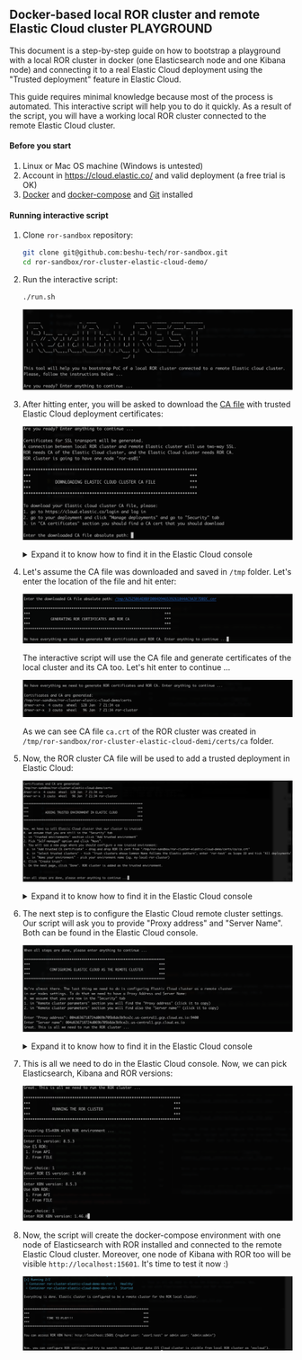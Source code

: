 ## Docker-based local ROR cluster and remote Elastic Cloud cluster PLAYGROUND

This document is a step-by-step guide on how to bootstrap a playground with a local ROR cluster in docker (one Elasticsearch node and one Kibana node) 
and connecting it to a real Elastic Cloud deployment using the "Trusted deployment" feature in Elastic Cloud.

This guide requires minimal knowledge because most of the process is automated. This interactive script will help you to do it quickly. As a result of the script, you will have a working local ROR cluster connected to the remote Elastic Cloud cluster. 

#### Before you start
1. Linux or Mac OS machine (Windows is untested)
2. Account in https://cloud.elastic.co/ and valid deployment (a free trial is OK)
2. [Docker](https://www.docker.com/) and [docker-compose](https://docs.docker.com/compose/) and [Git](https://git-scm.com/) installed

#### Running interactive script
1. Clone `ror-sandbox` repository:

    ```bash
    git clone git@github.com:beshu-tech/ror-sandbox.git
    cd ror-sandbox/ror-cluster-elastic-cloud-demo/
    ```

2. Run the interactive script:

    ```bash
    ./run.sh
    ```

    ![Intro](../../.gitbook/assets/elastic_cloud_interactive_script_f1.png)

3. After hitting enter, you will be asked to download the [CA file](https://en.wikipedia.org/wiki/Certificate_authority) with trusted Elastic Cloud deployment certificates:

    ![Elastic Cloud CA Cert](../../.gitbook/assets/elastic_cloud_interactive_script_f2.png)

    <details>
        <summary>Expand it to know how to find it in the Elastic Cloud console</summary>

    ![Elastic Cloud home page](../../.gitbook/assets/elastic_cloud_interactive_script_f3.png)

    ![Elastic Cloud security tab](../../.gitbook/assets/elastic_cloud_interactive_script_f4.png)

    ![Elastic Cloud download CA](../../.gitbook/assets/elastic_cloud_interactive_script_f5.png)

    </details>

4. Let's assume the CA file was downloaded and saved in `/tmp` folder. Let's enter the location of the file and hit enter:

    ![Elastic Cloud CA Cert location](../../.gitbook/assets/elastic_cloud_interactive_script_f6.png)

    The interactive script will use the CA file and generate certificates of the local cluster and its CA too. Let's hit enter to continue ...

    ![ROR cluster certs generation](../../.gitbook/assets/elastic_cloud_interactive_script_f7.png)

    As we can see CA file `ca.crt` of the ROR cluster was created in `/tmp/ror-sandbox/ror-cluster-elastic-cloud-demi/certs/ca` folder. 

5. Now, the ROR cluster CA file will be used to add a trusted deployment in Elastic Cloud:

    ![Adding trust deployment instructions](../../.gitbook/assets/elastic_cloud_interactive_script_f8.png)

    <details>
        <summary>Expand it to know how to find it in the Elastic Cloud console</summary>

    ![Adding trust deployment in Elastic Console 1](../../.gitbook/assets/elastic_cloud_interactive_script_f9.png)

    ![Adding trust deployment in Elastic Console 2](../../.gitbook/assets/elastic_cloud_interactive_script_f10.png)

    ![Adding trust deployment in Elastic Console 3](../../.gitbook/assets/elastic_cloud_interactive_script_f11.png)

    ![Adding trust deployment in Elastic Console 4](../../.gitbook/assets/elastic_cloud_interactive_script_f12.png)

    </details>

6. The next step is to configure the Elastic Cloud remote cluster settings. Our script will ask you to provide "Proxy address" and "Server Name". Both can be found in the Elastic Cloud console.
   
    ![Remote cluster settings](../../.gitbook/assets/elastic_cloud_interactive_script_f13.png)


    <details>
        <summary>Expand it to know how to find it in the Elastic Cloud console</summary>

    ![Copying proxy address and server name](../../.gitbook/assets/elastic_cloud_interactive_script_f14.png)

    </details>

7. This is all we need to do in the Elastic Cloud console. Now, we can pick Elasticsearch, Kibana and ROR versions:

    ![Picking versions](../../.gitbook/assets/elastic_cloud_interactive_script_f15.png)

8. Now, the script will create the docker-compose environment with one node of Elasticsearch with ROR installed and connected to the remote Elastic Cloud cluster. Moreover, one node of Kibana with ROR too will be visible `http://localhost:15601`. It's time to test it now :)

    ![Summary](../../.gitbook/assets/elastic_cloud_interactive_script_f16.png)

